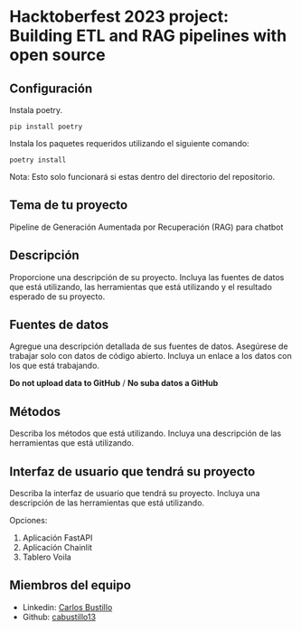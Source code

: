 # Hacktoberfest 2023 project: <br>Building ETL and RAG pipelines with open source 

## Configuración

Instala poetry.
```
pip install poetry
```

Instala los paquetes requeridos utilizando el siguiente comando:
```
poetry install
```

Nota: Esto solo funcionará si estas dentro del directorio del repositorio.


## Tema de tu proyecto

Pipeline de Generación Aumentada por Recuperación (RAG) para chatbot

## Descripción 

Proporcione una descripción de su proyecto. Incluya las fuentes de datos que está utilizando, las herramientas que está utilizando y el resultado esperado de su proyecto.

## Fuentes de datos

Agregue una descripción detallada de sus fuentes de datos. Asegúrese de trabajar solo con datos de código abierto. Incluya un enlace a los datos con los que está trabajando.

**Do not upload data to GitHub** / **No suba datos a GitHub**

## Métodos

Describa los métodos que está utilizando. Incluya una descripción de las herramientas que está utilizando.

## Interfaz de usuario que tendrá su proyecto

Describa la interfaz de usuario que tendrá su proyecto. Incluya una descripción de las herramientas que está utilizando.

Opciones:

1. Aplicación FastAPI
2. Aplicación Chainlit
3. Tablero Voila

## Miembros del equipo

- Linkedin: [Carlos Bustillo](https://www.linkedin.com/in/carlos-bustillo/)
- Github: [cabustillo13](https://github.com/cabustillo13)